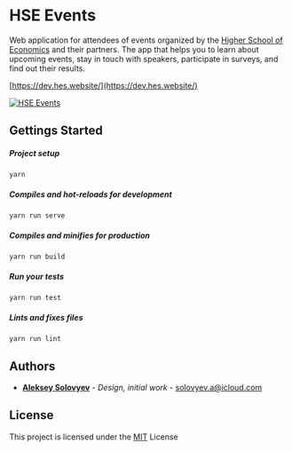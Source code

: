 # HSE Events

Web application for attendees of events organized by the [Higher School of Economics](https://spb.hse.ru/en/) and their partners. The app that helps you to learn about upcoming events, stay in touch with speakers, participate in surveys, and find out their results.

[https://dev.hes.website/](https://dev.hes.website/)

[![HSE Events](https://capella.pics/e90af62d-19a6-4bd6-813f-f563ecc123bb.jpg)](https://dev.hes.website/)

## Gettings Started

##### Project setup
```
yarn
```

##### Compiles and hot-reloads for development
```
yarn run serve
```

##### Compiles and minifies for production
```
yarn run build
```

##### Run your tests
```
yarn run test
```

##### Lints and fixes files
```
yarn run lint
```

## Authors
* **[Aleksey Solovyev](https://github.com/alsolovyev)** - *Design, initial work* - [solovyev.a@icloud.com](mailto:solovyev.a@icloud.com)

## License
This project is licensed under the [MIT](./LICENSE) License
